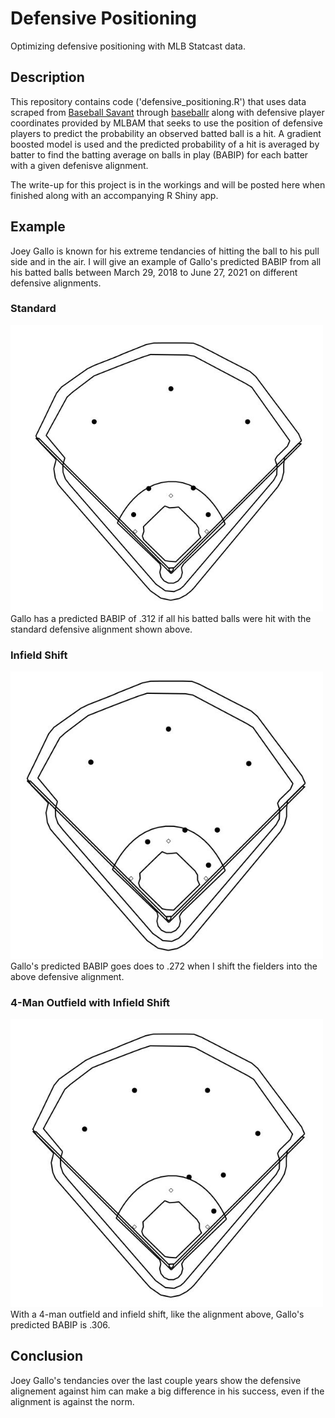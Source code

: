 # Defensive Positioning
Optimizing defensive positioning with MLB Statcast data.
## Description
This repository contains code ('defensive_positioning.R') that uses data scraped from [Baseball Savant](baseballsavant.com) through [baseballr](https://billpetti.github.io/baseballr/index.html) along with defensive player coordinates provided by MLBAM that seeks to use the position of defensive players to predict the probability an observed batted ball is a hit. A gradient boosted model is used and the predicted probability of a hit is averaged by batter to find the batting average on balls in play (BABIP) for each batter with a given defenisve alignment.

The write-up for this project is in the workings and will be posted here when finished along with an accompanying R Shiny app.

## Example
Joey Gallo is known for his extreme tendancies of hitting the ball to his pull side and in the air. I will give an example of Gallo's predicted BABIP from all his batted balls between March 29, 2018 to June 27, 2021 on different defensive alignments.

### Standard
<img src = "Images/Standard.JPG" width = 500>
Gallo has a predicted BABIP of .312 if all his batted balls were hit with the standard defensive alignment shown above. 

### Infield Shift
<img src = "Images/Infield Shift.JPG" width = 500>
Gallo's predicted BABIP goes does to .272 when I shift the fielders into the above defensive alignment.

### 4-Man Outfield with Infield Shift
<img src = "Images/4-Man Outfield.JPG" width = 500>
With a 4-man outfield and infield shift, like the alignment above, Gallo's predicted BABIP is .306.

## Conclusion
Joey Gallo's tendancies over the last couple years show the defensive alignement against him can make a big difference in his success, even if the alignment is against the norm.
